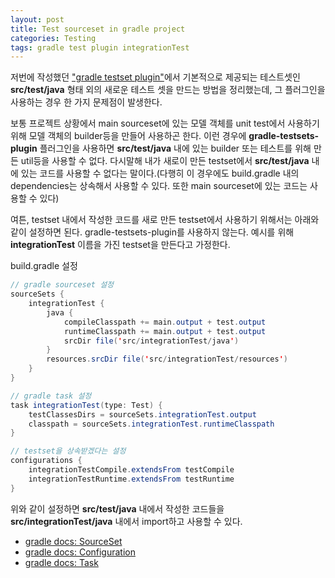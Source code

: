 ```yaml
---
layout: post
title: Test sourceset in gradle project
categories: Testing
tags: gradle test plugin integrationTest
---
```


저번에 작성했던 ["gradle testset plugin"](https://rio-kim.github.io/testing/2017/10/23/gradle_testset_plugin)에서 기본적으로 제공되는 테스트셋인 **src/test/java** 형태 외의 새로운 테스트 셋을 만드는 방법을 정리했는데, 그 플러그인을 사용하는 경우 한 가지 문제점이 발생한다.

보통 프로젝트 상황에서 main sourceset에 있는 모델 객체를 unit test에서 사용하기 위해 모델 객체의 builder등을 만들어 사용하곤 한다. 이런 경우에 **gradle-testsets-plugin** 플러그인을 사용하면 **src/test/java** 내에 있는 builder 또는 테스트를 위해 만든 util등을 사용할 수 없다. 다시말해 내가 새로이 만든 testset에서 **src/test/java** 내에 있는 코드를 사용할 수 없다는 말이다.(다행히 이 경우에도 build.gradle 내의 dependencies는 상속해서 사용할 수 있다. 또한 main sourceset에 있는 코드는 사용할 수 있다)

여튼, testset 내에서 작성한 코드를 새로 만든 testset에서 사용하기 위해서는 아래와 같이 설정하면 된다. gradle-testsets-plugin를 사용하지 않는다. 예시를 위해 **integrationTest** 이름을 가진 testset을 만든다고 가정한다.

build.gradle 설정
~~~java
// gradle sourceset 설정
sourceSets {
    integrationTest {
        java {
            compileClasspath += main.output + test.output
            runtimeClasspath += main.output + test.output
            srcDir file('src/integrationTest/java')
        }
        resources.srcDir file('src/integrationTest/resources')
    }
}

// gradle task 설정
task integrationTest(type: Test) {
    testClassesDirs = sourceSets.integrationTest.output
    classpath = sourceSets.integrationTest.runtimeClasspath
}

// testset을 상속받겠다는 설정
configurations {
    integrationTestCompile.extendsFrom testCompile
    integrationTestRuntime.extendsFrom testRuntime
}

~~~
위와 같이 설정하면 **src/test/java** 내에서 작성한 코드들을 **src/integrationTest/java** 내에서 import하고 사용할 수 있다.

- [gradle docs: SourceSet](https://docs.gradle.org/current/dsl/org.gradle.api.tasks.SourceSet.html)
- [gradle docs: Configuration](https://docs.gradle.org/current/dsl/org.gradle.api.artifacts.Configuration.html)
- [gradle docs: Task](https://docs.gradle.org/current/dsl/org.gradle.api.Task.html)
